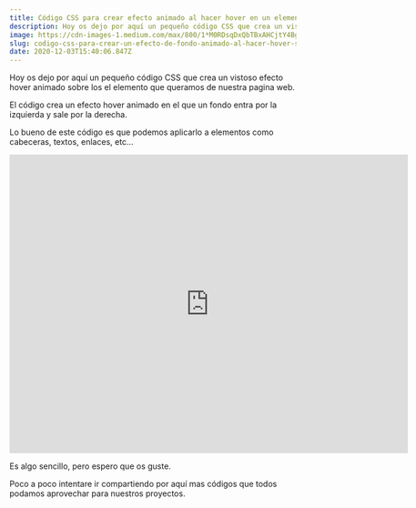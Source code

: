 ```yaml
---
title: Código CSS para crear efecto animado al hacer hover en un elemento
description: Hoy os dejo por aquí un pequeño código CSS que crea un vistoso efecto hover animado sobre los el elemento que queramos de nuestra pagina.
image: https://cdn-images-1.medium.com/max/800/1*M0RDsqDxQbTBxAHCjtY4Bg.gif
slug: codigo-css-para-crear-un-efecto-de-fondo-animado-al-hacer-hover-sobre-un-elemento
date: 2020-12-03T15:40:06.847Z
---
```


Hoy os dejo por aquí un pequeño código CSS que crea un vistoso efecto hover animado sobre los el elemento que queramos de nuestra pagina web.

El código crea un efecto hover animado en el que un fondo entra por la izquierda y sale por la derecha.

Lo bueno de este código es que podemos aplicarlo a elementos como cabeceras, textos, enlaces, etc…

<iframe src="https://codepen.io/AJRA_TONI/embed/preview/eYdJJLV?height=600&amp;slug-hash=eYdJJLV&amp;default-tabs=css,result&amp;host=https://codepen.io" width="700" height="525" frameborder="0" scrolling="no"></iframe>

Es algo sencillo, pero espero que os guste.

Poco a poco intentare ir compartiendo por aquí mas códigos que todos podamos aprovechar para nuestros proyectos.

